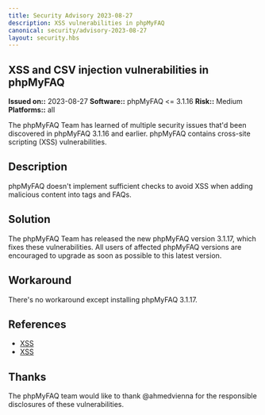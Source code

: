 ```yaml
---
title: Security Advisory 2023-08-27
description: XSS vulnerabilities in phpMyFAQ
canonical: security/advisory-2023-08-27
layout: security.hbs
---
```


## XSS and CSV injection vulnerabilities in phpMyFAQ

  **Issued on::** 2023-08-27
  **Software::** phpMyFAQ <= 3.1.16
  **Risk::** Medium
  **Platforms::** all

The phpMyFAQ Team has learned of multiple security issues that'd been discovered in phpMyFAQ 3.1.16 and
  earlier. phpMyFAQ contains cross-site scripting (XSS) vulnerabilities.

## Description
phpMyFAQ doesn't implement sufficient checks to avoid XSS when adding malicious content into tags and FAQs.

## Solution
The phpMyFAQ Team has released the new phpMyFAQ version 3.1.17, which fixes these vulnerabilities. All
  users of affected phpMyFAQ versions are encouraged to upgrade as soon as possible to this latest version.

## Workaround
There's no workaround except installing phpMyFAQ 3.1.17.

## References
<ul>
  <li>
    <a target="_blank" rel="nofollow" href="https://huntr.dev/bounties/52897778-fad7-4169-bf04-a68a0646df0c/">
      XSS
    </a>
  </li>
  <li>
    <a target="_blank" rel="nofollow" href="https://huntr.dev/bounties/2cf11678-8793-4fa1-b21a-f135564a105d/">
      XSS
    </a>
  </li>
</ul>

## Thanks
The phpMyFAQ team would like to thank @ahmedvienna for the responsible disclosures of these vulnerabilities.
